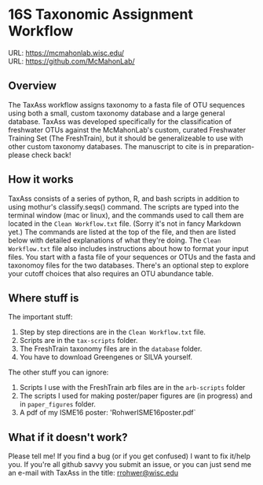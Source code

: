 16S Taxonomic Assignment Workflow
===
URL: https://mcmahonlab.wisc.edu/  
URL: https://github.com/McMahonLab/  

Overview
---

The TaxAss workflow assigns taxonomy to a fasta file of OTU sequences using both a small, custom taxonomy database and a large general database. TaxAss was developed specifically for the classification of freshwater OTUs against the McMahonLab's custom, curated Freshwater Training Set (The FreshTrain), but it should be generalizeable to use with other custom taxonomy databases. The manuscript to cite is in preparation- please check back!


How it works
---

TaxAss consists of a series of python, R, and bash scripts in addition to using mothur's classify.seqs() command.  The scripts are typed into the terminal window (mac or linux), and the commands used to call them are located in the `Clean Workflow.txt` file. (Sorry it's not in fancy Markdown yet.) The commands are listed at the top of the file, and then are listed below with detailed explanations of what they're doing.  The `Clean Workflow.txt` file also includes instructions about how to format your input files.  You start with a fasta file of your sequences or OTUs and the fasta and taxonomoy files for the two databases.  There's an optional step to explore your cutoff choices that also requires an OTU abundance table.


Where stuff is
---

The important stuff:  
1. Step by step directions are in the `Clean Workflow.txt` file.  
2. Scripts are in the `tax-scripts` folder.  
3. The FreshTrain taxonomy files are in the `database` folder.  
4. You have to download Greengenes or SILVA yourself.

The other stuff you can ignore:  
1. Scripts I use with the FreshTrain arb files are in the `arb-scripts` folder  
2. The scripts I used for making poster/paper figures are (in progress) and in `paper_figures` folder.  
3. A pdf of my ISME16 poster: 'RohwerISME16poster.pdf`  


What if it doesn't work?
---

Please tell me!  If you find a bug (or if you get confused) I want to fix it/help you.  If you're all github savvy you submit an issue, or you can just send me an e-mail with TaxAss in the title: rrohwer@wisc.edu



